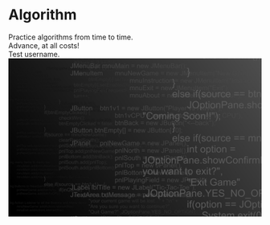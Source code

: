 # Algorithm
Practice algorithms from time to time.  
Advance, at all costs!  
Test username.
![just-a-cool-image](https://github.com/sdsy888/Algorithm/raw/master/images/109765.jpg)
